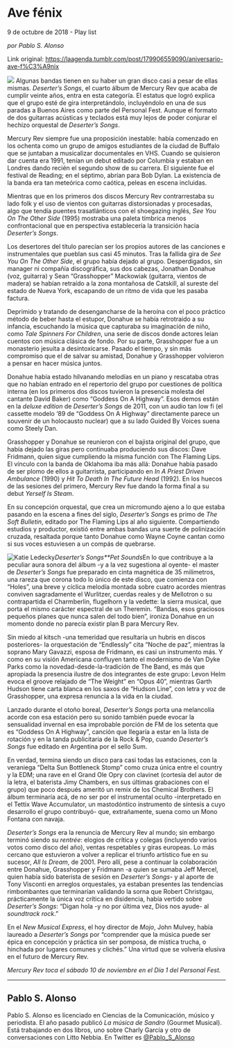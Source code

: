 # Ave fénix



9 de octubre de 2018 - Play list

_por Pablo S. Alonso_

Link original: https://laagenda.tumblr.com/post/179906559090/aniversario-ave-f%C3%A9nix

![](https://64.media.tumblr.com/afe75c9a8fa1840e6038ce977ff6af59/tumblr_inline_phxjsk2Tgj1t6q87u_500.jpg)
Algunas bandas tienen en su haber un gran disco casi a pesar de ellas mismas. *Deserter’s Songs*, el cuarto álbum de Mercury Rev que acaba de cumplir veinte años, entra en esta categoría. El estatus que logró explica que el grupo esté de gira interpretándolo, incluyéndolo en una de sus paradas a Buenos Aires como parte del Personal Fest. Aunque el formato de dos guitarras acústicas y teclados está muy lejos de poder conjurar el hechizo orquestal de *Deserter’s Songs*.

Mercury Rev siempre fue una proposición inestable: había comenzado en los ochenta como un grupo de amigos estudiantes de la ciudad de Buffalo que se juntaban a musicalizar documentales en VHS. Cuando se quisieron dar cuenta era 1991, tenían un debut editado por Columbia y estaban en Londres dando recién el segundo show de su carrera. El siguiente fue el festival de Reading; en el séptimo, abrían para Bob Dylan. La existencia de la banda era tan meteórica como caótica, peleas en escena incluidas.

Mientras que en los primeros dos discos Mercury Rev contrarrestaba su lado folk y el uso de vientos con guitarras distorsionadas y procesadas, algo que tendía puentes trasatlánticos con el shoegazing inglés, *See You On The Other Side* (1995) mostraba una paleta tímbrica menos confrontacional que en perspectiva establecería la transición hacia *Deserter’s Songs*.

Los desertores del título parecían ser los propios autores de las canciones e instrumentales que pueblan sus casi 45 minutos. Tras la fallida gira de *See You On The Other Side*, el grupo había dejado al grupo. Desperdigados, sin manager ni compañía discográfica, sus dos cabezas, Jonathan Donahue (voz, guitarra) y Sean “Grasshopper” Mackowiak (guitarra, vientos de madera) se habían retraído a la zona montañosa de Catskill, al sureste del estado de Nueva York, escapando de un ritmo de vida que les pasaba factura.

Deprimido y tratando de desengancharse de la heroína con el poco práctico método de beber hasta el estupor, Donahue se había retrotraído a su infancia, escuchando la música que capturaba su imaginación de niño, como *Tale Spinners For Children*, una serie de discos donde actores leían cuentos con música clásica de fondo. Por su parte, Grasshopper fue a un monasterio jesuita a desintoxicarse. Pasado el tiempo, y sin más compromiso que el de salvar su amistad, Donahue y Grasshopper volvieron a pensar en hacer música juntos. 

Donahue había estado hilvanando melodías en un piano y rescataba otras que no habían entrado en el repertorio del grupo por cuestiones de política interna (en los primeros dos discos tuvieron la presencia molesta del cantante David Baker) como “Goddess On A Highway”. Esos demos están en la *deluxe edition* de *Deserter’s Songs* de 2011, con un audio tan low fi (el cassette modelo ‘89 de “Goddess On A Highway” directamente parece un souvenir de un holocausto nuclear) que a su lado Guided By Voices suena como Steely Dan.

Grasshopper y Donahue se reunieron con el bajista original del grupo, que había dejado las giras pero continuaba produciendo sus discos: Dave Fridmann, quien sigue cumpliendo la misma función con The Flaming Lips. El vínculo con la banda de Oklahoma iba más allá: Donahue había pasado de ser plomo de ellos a guitarrista, participando en *In A Priest Driven Ambulance* (1990) y *Hit To Death In The Future Head* (1992). En los huecos de las sesiones del primero, Mercury Rev fue dando la forma final a su debut *Yerself Is Steam*.

En su concepción orquestal, que crea un micromundo ajeno a lo que estaba pasando en la escena a fines del siglo, *Deserter’s Songs* es primo de *The Soft Bulletin*, editado por The Flaming Lips al año siguiente. Compartiendo estudios y productor, existió entre ambas bandas una suerte de polinización cruzada, resaltada porque tanto Donahue como Wayne Coyne cantan como si sus voces estuviesen a un compás de quebrarse. 

![Katie Ledecky](https://64.media.tumblr.com/62d22f190c21a7c1258eacc4482f1445/tumblr_inline_phxjslPHZB1t6q87u_400.jpg)*Deserter’s Songs**Pet Sounds*En lo que contribuye a la peculiar aura sonora del álbum -y a la vez sugestiona al oyente- el master de *Deserter’s Songs* fue preparado en cinta magnética de 35 milímetros, una rareza que corona todo lo único de este disco, que comienza con “Holes”, una breve y cíclica melodía montada sobre cuatro acordes mientras conviven sagradamente el Wurlitzer, cuerdas reales y de Mellotron o su contrapartida el Charmberlin, flugelhorn y la vedette: la sierra musical, que porta el mismo carácter espectral de un Theremin. “Bandas, esos graciosos pequeños planes que nunca salen del todo bien”, ironiza Donahue en un momento donde no parecía existir plan B para Mercury Rev. 

Sin miedo al kitsch -una temeridad que resultaría un hubris en discos posteriores- la orquestación de “Endlessly” cita “Noche de paz”, mientras la soprano Mary Gavazzi, esposa de Fridmann, es casi un instrumento más. Y como en su visión Americana confluyen tanto el modernismo de Van Dyke Parks como la novedad-desde-la-tradición de The Band, es más que apropiada la presencia ilustre de dos integrantes de este grupo: Levon Helm evoca el groove relajado de “The Weight” en “Opus 40”, mientras Garth Hudson tiene carta blanca en los saxos de “Hudson Line”, con letra y voz de Grasshopper, una expresa renuncia a la vida en la ciudad.

Lanzado durante el otoño boreal, *Deserter’s Songs* porta una melancolía acorde con esa estación pero su sonido también puede evocar la sensualidad invernal en esa improbable porción de FM de los setenta que es “Goddess On A Highway”, canción que llegaría a estar en la lista de rotación y en la tanda publicitaria de la Rock & Pop, cuando *Deserter’s Songs* fue editado en Argentina por el sello Sum.

En verdad, termina siendo un disco para casi todas las estaciones, con la veraniega “Delta Sun Bottleneck Stomp” como cruza única entre el country y la EDM; una rave en el Grand Ole Opry con clavinet (cortesía del autor de la letra, el baterista Jimy Chambers, en sus últimas grabaciones con el grupo) que poco después ameritó un remix de los Chemical Brothers. El álbum terminaría acá, de no ser por el instrumental oculto -interpretado en el Tettix Wave Accumulator, un mastodóntico instrumento de síntesis a cuyo desarrollo el grupo contribuyó- que, extrañamente, suena como un Mono Fontana con navaja.

*Deserter’s Songs* era la renuncia de Mercury Rev al mundo; sin embargo terminó siendo su *rentrée*: elogios de crítica y colegas (incluyendo varios votos como disco del año), ventas respetables y giras europeas. Lo más cercano que estuvieron a volver a replicar el triunfo artístico fue en su sucesor, *All Is Dream*, de 2001. Pero allí, pese a continuar la colaboración entre Donahue, Grasshopper y Fridmann -a quien se sumaba Jeff Mercel, quien había sido baterista de sesión en *Deserter’s Songs*- y al aporte de Tony Visconti en arreglos orquestales, ya estaban presentes las tendencias rimbombantes que terminarían validando la sorna que Robert Christgau, prácticamente la única voz crítica en disidencia, había vertido sobre *Deserter’s Songs*: “Digan hola -y no por última vez, Dios nos ayude- al *soundtrack rock*.”

En el *New Musical Express*, el hoy director de *Mojo*, John Mulvey, había laureado a *Deserter’s Songs* por “comprender que la música puede ser épica en concepción y práctica sin ser pomposa, de mística trucha, o hinchada por lugares comunes y clichés.” Una virtud que se volvería elusiva en el futuro de Mercury Rev.

*Mercury Rev toca el sábado 10 de noviembre en el Día 1 del Personal Fest.*

  




---

Pablo S. Alonso
---------------

 Pablo S. Alonso es licenciado en Ciencias de la Comunicación, músico y periodista. El año pasado publicó *La música de Sandro* (Gourmet Musical). Está trabajando en dos libros, uno sobre Charly García y otro de conversaciones con Litto Nebbia. En Twitter es [@Pablo\_S\_Alonso](https://twitter.com/pablo_s_alonso) 

